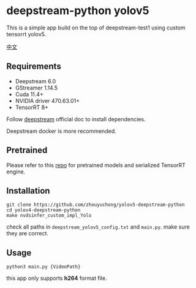 # deepstream-python yolov5
This is a simple app build on the top of deepstream-test1 using custom tensorrt yolov5.

[中文](https://blog.csdn.net/weixin_42202176/article/details/124604138?spm=1001.2014.3001.5502)
## Requirements
+ Deepstream 6.0
+ GStreamer 1.14.5
+ Cuda 11.4+
+ NVIDIA driver 470.63.01+
+ TensorRT 8+

Follow [deepstream](https://docs.nvidia.com/metropolis/deepstream/dev-guide/text/DS_Quickstart.html#dgpu-setup-for-ubuntu) official doc to install dependencies.

Deepstream docker is more recommended.
## Pretrained
Please refer to this [repo](https://github.com/wang-xinyu/tensorrtx) for pretrained models and serialized TensorRT engine.

## Installation
```
git clone https://github.com/zhouyuchong/yolov5-deepstream-python
cd yolov4-deepstream-python
make nvdsinfer_custom_impl_Yolo 
```
check all paths in `deepstream_yolov5_config.txt` and `main.py`. make sure they are correct.

## Usage
```
python3 main.py {VideoPath}
```
this app only supports **h264** format file.